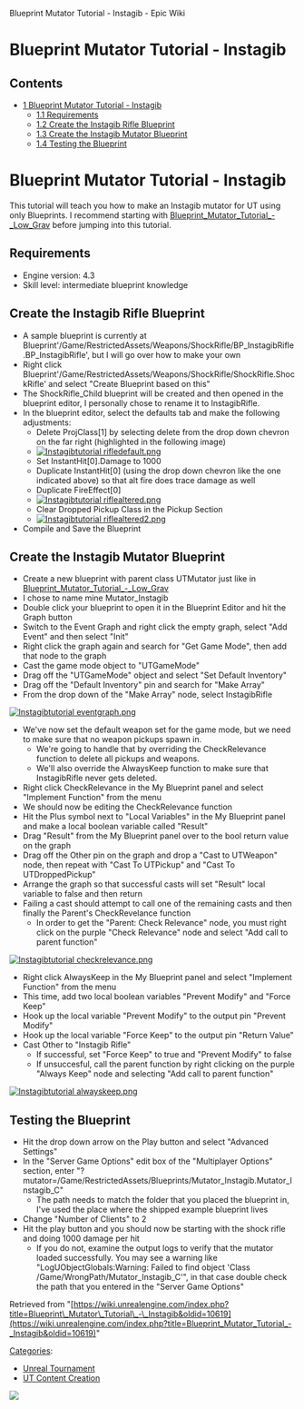 Blueprint Mutator Tutorial - Instagib - Epic Wiki                    

Blueprint Mutator Tutorial - Instagib
=====================================

Contents
--------

*   [1 Blueprint Mutator Tutorial - Instagib](#Blueprint_Mutator_Tutorial_-_Instagib)
    *   [1.1 Requirements](#Requirements)
    *   [1.2 Create the Instagib Rifle Blueprint](#Create_the_Instagib_Rifle_Blueprint)
    *   [1.3 Create the Instagib Mutator Blueprint](#Create_the_Instagib_Mutator_Blueprint)
    *   [1.4 Testing the Blueprint](#Testing_the_Blueprint)

Blueprint Mutator Tutorial - Instagib
=====================================

This tutorial will teach you how to make an Instagib mutator for UT using only Blueprints. I recommend starting with [Blueprint\_Mutator\_Tutorial\_-\_Low\_Grav](/Blueprint_Mutator_Tutorial_-_Low_Grav "Blueprint Mutator Tutorial - Low Grav") before jumping into this tutorial.

Requirements
------------

*   Engine version: 4.3
*   Skill level: intermediate blueprint knowledge

Create the Instagib Rifle Blueprint
-----------------------------------

*   A sample blueprint is currently at Blueprint'/Game/RestrictedAssets/Weapons/ShockRifle/BP\_InstagibRifle.BP\_InstagibRifle', but I will go over how to make your own
*   Right click Blueprint'/Game/RestrictedAssets/Weapons/ShockRifle/ShockRifle.ShockRifle' and select "Create Blueprint based on this"
*   The ShockRifle\_Child blueprint will be created and then opened in the blueprint editor, I personally chose to rename it to InstagibRifle.
*   In the blueprint editor, select the defaults tab and make the following adjustments:
    *   Delete ProjClass\[1\] by selecting delete from the drop down chevron on the far right (highlighted in the following image)
    *   [![Instagibtutorial rifledefault.png](https://d26ilriwvtzlb.cloudfront.net/1/18/Instagibtutorial_rifledefault.png)](/File:Instagibtutorial_rifledefault.png)
    *   Set InstantHit\[0\].Damage to 1000
    *   Duplicate InstantHit\[0\] (using the drop down chevron like the one indicated above) so that alt fire does trace damage as well
    *   Duplicate FireEffect\[0\]
    *   [![Instagibtutorial riflealtered.png](https://d26ilriwvtzlb.cloudfront.net/0/04/Instagibtutorial_riflealtered.png)](/File:Instagibtutorial_riflealtered.png)
    *   Clear Dropped Pickup Class in the Pickup Section
    *   [![Instagibtutorial riflealtered2.png](https://d26ilriwvtzlb.cloudfront.net/9/9b/Instagibtutorial_riflealtered2.png)](/File:Instagibtutorial_riflealtered2.png)
*   Compile and Save the Blueprint

Create the Instagib Mutator Blueprint
-------------------------------------

*   Create a new blueprint with parent class UTMutator just like in [Blueprint\_Mutator\_Tutorial\_-\_Low\_Grav](/Blueprint_Mutator_Tutorial_-_Low_Grav "Blueprint Mutator Tutorial - Low Grav")
*   I chose to name mine Mutator\_Instagib
*   Double click your blueprint to open it in the Blueprint Editor and hit the Graph button
*   Switch to the Event Graph and right click the empty graph, select "Add Event" and then select "Init"
*   Right click the graph again and search for "Get Game Mode", then add that node to the graph
*   Cast the game mode object to "UTGameMode"
*   Drag off the "UTGameMode" object and select "Set Default Inventory"
*   Drag off the "Default Inventory" pin and search for "Make Array"
*   From the drop down of the "Make Array" node, select InstagibRifle

[![Instagibtutorial eventgraph.png](https://d26ilriwvtzlb.cloudfront.net/b/b1/Instagibtutorial_eventgraph.png)](/File:Instagibtutorial_eventgraph.png)

*   We've now set the default weapon set for the game mode, but we need to make sure that no weapon pickups spawn in.
    *   We're going to handle that by overriding the CheckRelevance function to delete all pickups and weapons.
    *   We'll also override the AlwaysKeep function to make sure that InstagibRifle never gets deleted.
*   Right click CheckRelevance in the My Blueprint panel and select "Implement Function" from the menu
*   We should now be editing the CheckRelevance function
*   Hit the Plus symbol next to "Local Variables" in the My Blueprint panel and make a local boolean variable called "Result"
*   Drag "Result" from the My Blueprint panel over to the bool return value on the graph
*   Drag off the Other pin on the graph and drop a "Cast to UTWeapon" node, then repeat with "Cast To UTPickup" and "Cast To UTDroppedPickup"
*   Arrange the graph so that successful casts will set "Result" local variable to false and then return
*   Failing a cast should attempt to call one of the remaining casts and then finally the Parent's CheckRevelance function
    *   In order to get the "Parent: Check Relevance" node, you must right click on the purple "Check Relevance" node and select "Add call to parent function"

[![Instagibtutorial checkrelevance.png](https://d26ilriwvtzlb.cloudfront.net/f/ff/Instagibtutorial_checkrelevance.png)](/File:Instagibtutorial_checkrelevance.png)

*   Right click AlwaysKeep in the My Blueprint panel and select "Implement Function" from the menu
*   This time, add two local boolean variables "Prevent Modify" and "Force Keep"
*   Hook up the local variable "Prevent Modify" to the output pin "Prevent Modify"
*   Hook up the local variable "Force Keep" to the output pin "Return Value"
*   Cast Other to "Instagib Rifle"
    *   If successful, set "Force Keep" to true and "Prevent Modify" to false
    *   If unsuccesful, call the parent function by right clicking on the purple "Always Keep" node and selecting "Add call to parent function"

[![Instagibtutorial alwayskeep.png](https://d26ilriwvtzlb.cloudfront.net/0/04/Instagibtutorial_alwayskeep.png)](/File:Instagibtutorial_alwayskeep.png)

Testing the Blueprint
---------------------

*   Hit the drop down arrow on the Play button and select "Advanced Settings"
*   In the "Server Game Options" edit box of the "Multiplayer Options" section, enter "?mutator=/Game/RestrictedAssets/Blueprints/Mutator\_Instagib.Mutator\_Instagib\_C"
    *   The path needs to match the folder that you placed the blueprint in, I've used the place where the shipped example blueprint lives
*   Change "Number of Clients" to 2
*   Hit the play button and you should now be starting with the shock rifle and doing 1000 damage per hit
    *   If you do not, examine the output logs to verify that the mutator loaded successfully. You may see a warning like "LogUObjectGlobals:Warning: Failed to find object 'Class /Game/WrongPath/Mutator\_Instagib\_C'", in that case double check the path that you entered in the "Server Game Options"

Retrieved from "[https://wiki.unrealengine.com/index.php?title=Blueprint\_Mutator\_Tutorial\_-\_Instagib&oldid=10619](https://wiki.unrealengine.com/index.php?title=Blueprint_Mutator_Tutorial_-_Instagib&oldid=10619)"

[Categories](/Special:Categories "Special:Categories"):

*   [Unreal Tournament](/Category:Unreal_Tournament "Category:Unreal Tournament")
*   [UT Content Creation](/Category:UT_Content_Creation "Category:UT Content Creation")

  ![](https://tracking.unrealengine.com/track.png)